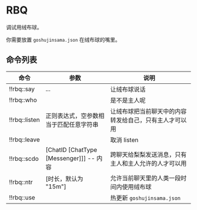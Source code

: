 # RBQ

调试用绒布球。

你需要放置 `goshujinsama.json` 在绒布球的嘴里。

## 命令列表

| 命令 | 参数 | 说明 |
| --- | --- | --- |
| !!rbq::say | ... | 让绒布球说话 |
| !!rbq::who | | 是不是主人呢 |
| !!rbq::listen | 正则表达式，空参数相当于匹配任意字符串 | 让绒布球把当前聊天中的内容转发给自己，只有主人才可以用 |
| !!rbq::leave | | 取消 listen |
| !!rbq::scdo | [ChatID [ChatType [Messenger]]] -- 内容 | 跨聊天给梨梨发送消息，只有主人和主人允许的人才可以用 |
| !!rbq::ntr | [时长，默认为 "15m"] | 允许当前聊天里的人类一段时间内使用绒布球 |
| !!rbq::use | | 热更新 `goshujinsama.json` |
